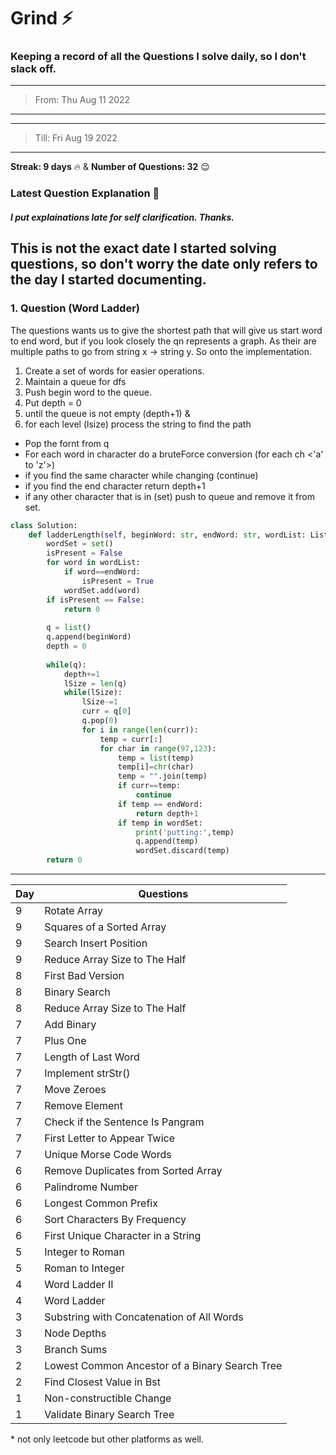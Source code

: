 # Grind :zap:
### Keeping a record of all the Questions I solve daily, so I don't slack off.

---
> From: Thu Aug 11 2022
---

---
> Till: Fri Aug 19 2022
---

**Streak: 9 days** :fire: &
**Number of Questions: 32** :relieved:

### Latest Question Explanation :octopus:
##### I put explainations late for self clarification. Thanks.
This is not the exact date I started solving questions, so don't worry the date only refers to the day I started documenting.
---
### 1. Question (Word Ladder)

The questions wants us to give the shortest path that will give us start word to end word, but if you look closely the qn represents a graph. As their are multiple paths to go from string x -> string y.
So onto the implementation.
1. Create a set of words for easier operations.
2. Maintain a queue for dfs
3. Push begin word to the queue.
4. Put depth = 0
5. until the queue is not empty (depth+1) &
6. for each level (lsize) process the string to find the path
* Pop the fornt from q
* For each word in character do a bruteForce conversion (for each ch <'a' to 'z'>)
* if you find the same character while changing (continue)
* if you find the end character return depth+1
* if any other character that is in (set) push to queue and remove it from set.

```python
class Solution:
    def ladderLength(self, beginWord: str, endWord: str, wordList: List[str]) -> int:
        wordSet = set()
        isPresent = False
        for word in wordList:
            if word==endWord:
                isPresent = True
            wordSet.add(word)
        if isPresent == False:
            return 0
        
        q = list()
        q.append(beginWord)
        depth = 0
        
        while(q):
            depth+=1
            lSize = len(q)
            while(lSize):
                lSize-=1
                curr = q[0]
                q.pop(0)
                for i in range(len(curr)):
                    temp = curr[:]
                    for char in range(97,123):
                        temp = list(temp)
                        temp[i]=chr(char)
                        temp = "".join(temp)
                        if curr==temp:
                            continue
                        if temp == endWord:
                            return depth+1
                        if temp in wordSet:
                            print('putting:',temp)
                            q.append(temp)
                            wordSet.discard(temp)                    
        return 0
```
---
| Day | Questions |
| --- | ----------- |
|9|Rotate Array|
|9|Squares of a Sorted Array|
|9|Search Insert Position|
|9|Reduce Array Size to The Half|
|8|First Bad Version|
|8|Binary Search|
|8|Reduce Array Size to The Half|
|7|Add Binary|
|7|Plus One|
|7|Length of Last Word|
|7|Implement strStr()|
|7|Move Zeroes|
|7|Remove Element|
|7|Check if the Sentence Is Pangram|
|7|First Letter to Appear Twice|
|7|Unique Morse Code Words|
|6|Remove Duplicates from Sorted Array|
|6|Palindrome Number|
|6|Longest Common Prefix|
|6|Sort Characters By Frequency|
|6|First Unique Character in a String|
|5|Integer to Roman|
|5|Roman to Integer|
|4|Word Ladder II|
|4|Word Ladder|
|3|Substring with Concatenation of All Words|
|3|Node Depths|
|3|Branch Sums|
|2|Lowest Common Ancestor of a Binary Search Tree|
|2|Find Closest Value in Bst|
|1|Non-constructible Change|
|1|Validate Binary Search Tree|


\* not only leetcode but other platforms as well.